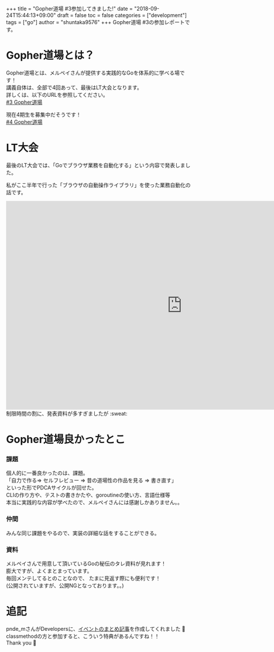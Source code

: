 +++
title = "Gopher道場 #3参加してきました!"
date = "2018-09-24T15:44:13+09:00"
draft = false
toc = false
categories = ["development"]
tags = ["go"]
author = "shuntaka9576"
+++
Gopher道場 #3の参加レポートです。  
<!--more-->

# Gopher道場とは？  
Gopher道場とは、メルペイさんが提供する実践的なGoを体系的に学べる場です！  
講義自体は、全部で4回あって、最後はLT大会となります。  
詳しくは、以下のURLを参照してください。  
[#3 Gopher道場](https://mercari.connpass.com/event/95886/)  

現在4期生を募集中だそうです！  
[#4 Gopher道場](https://mercari.connpass.com/event/102010/)  

# LT大会  
最後のLT大会では、「Goでブラウザ業務を自動化する」という内容で発表しました。  

私がここ半年で行った「ブラウザの自動操作ライブラリ」を使った業務自動化の話です。  
<iframe src="https://docs.google.com/presentation/d/e/2PACX-1vQGnCUUvfHY5lOUYUbn2Ma0lnzT5qb134pPk8kUU4jvrRUqyfGOVjGgGW9-0vIbQ8IT9cYO62Pn7fY6/embed?start=false&loop=false&delayms=10000" frameborder="0" width="960" height="569" allowfullscreen="true" mozallowfullscreen="true" webkitallowfullscreen="true"></iframe>  
制限時間の割に、発表資料が多すぎましたが :sweat:

# Gopher道場良かったとこ  
### 課題  
個人的に一番良かったのは、課題。  
「自力で作る=> セルフレビュー => 昔の道場性の作品を見る ⇒ 書き直す」  
といった形でPDCAサイクルが回せた。  
CLIの作り方や、テストの書きかたや、goroutineの使い方、言語仕様等  
本当に実践的な内容が学べたので、メルペイさんには感謝しかありません。。  
### 仲間  
みんな同じ課題をやるので、実装の詳細な話をすることができる。  
### 資料  
メルペイさんで用意して頂いているGoの秘伝のタレ資料が見れます！  
膨大ですが、よくまとまっています。  
毎回メンテしてるとのことなので、  たまに見返す際にも便利です！  
(公開されていますが、公開NGとなっております。。)

# 追記  
pnde_mさんがDevelopersに、[イベントのまとめ記事](https://dev.classmethod.jp/go/gopher-dojo/)を作成してくれました :tada:  
classmethodの方と参加すると、こういう特典があるんですね！！  
Thank you :bow:  

